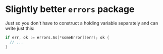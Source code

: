 # Slightly better `errors` package

Just so you don't have to construct a holding variable separately and can write just this:

```go
if err, ok := errors.As[*someError](err); ok {
  // ...
}
```
